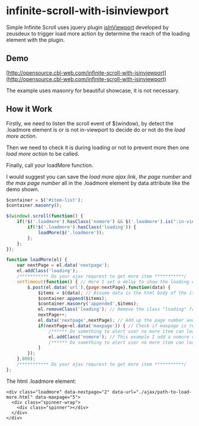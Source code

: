 # infinite-scroll-with-isinviewport
Simple Infinite Scroll uses jquery plugin [isInViewport](https://github.com/zeusdeux/isInViewport) developed by zeusdeux to trigger load more action by determine the reach of the loading element with the plugin.

## Demo
[http://opensource.cbl-web.com/infinite-scroll-with-isinviewport](http://opensource.cbl-web.com/infinite-scroll-with-isinviewport)

The example uses masonry for beautiful showcase, it is not necessary.

## How it Work
Firstly, we need to listen the scroll event of $(window), by detect the .loadmore element is or is not in-viewport to decide do or not do the *load more action*.

Then we need to check it is during loading or not to prevent more then one *load more action* to be called.

Finally, call your loadMore function.

I would suggest you can save the *load more ajax link*, *the page number* and *the max page number* all in the .loadmore element by data attribute like the demo shown.

```javascript
$container = $('#item-list');
$container.masonry();

$(window).scroll(function() {
	if(!$('.loadmore').hasClass('nomore') && $('.loadmore').is(":in-viewport")) {
		if(!$('.loadmore').hasClass('loading')) {
			loadMore($('.loadmore'));
		};
	};
});

function loadMore(el) {
	var nextPage = el.data('nextpage');
	el.addClass('loading');
	/*********** Do your ajax requrest to get more item ***********/
	setTimeout(function() { // Here I set a delay to show the loading effect more clear, you can remove this from your production
		$.post(el.data('url'),{page:nextPage},function(data) {
			$items = $(data); // Assume data is the html body of the items
			$container.append($items);
			$container.masonry('appended',$items);
			el.removeClass('loading'); // Remove the class "loading" from the .loadmore element to allow next load more event
			nextPage++;
			el.data('nextpage',nextPage); // Add up the page number and save back to the data attribute
			if(nextPage>el.data('maxpage')) { // Check if maxpage is reached
				/****** Do something to alert user no more item can load ******/
				el.addClass('nomore'); // This example I add a nomore class to .loadmore element and use css to show that no item is available
				/****** Do something to alert user no more item can load ******/
			}
		});
	},800);
	/*********** Do your ajax requrest to get more item ***********/
};
```

The html .loadmore element:
```
<div class="loadmore" data-nextpage="2" data-url="./ajax/path-to-load-more.html" data-maxpage="5">
  <div class="spinner-wrap">
    <div class="spinner"></div>
  </div>
</div>
```
